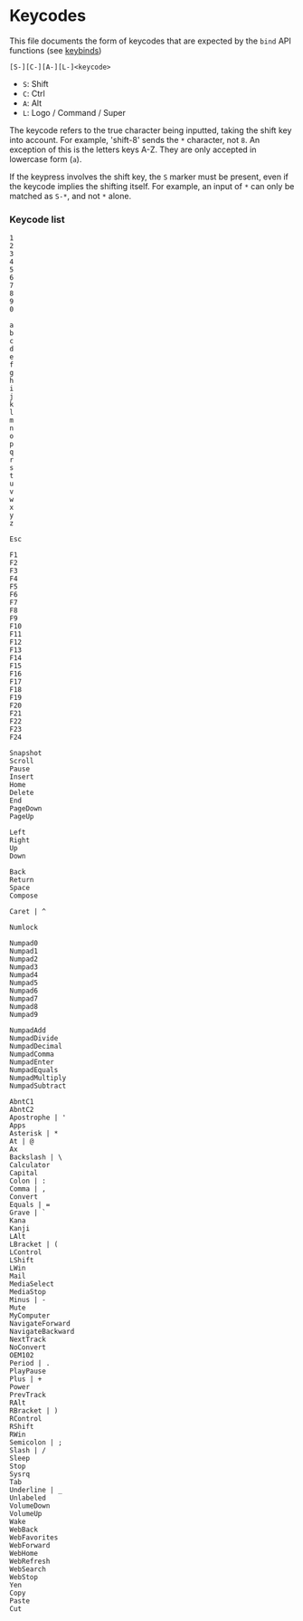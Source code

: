# Keycodes

This file documents the form of keycodes that are expected by the `bind` API functions (see [keybinds](api.md#keybinds))

`[S-][C-][A-][L-]<keycode>`
* `S`: Shift
* `C`: Ctrl
* `A`: Alt
* `L`: Logo / Command / Super

The keycode refers to the true character being inputted, taking the shift key into account.
For example, 'shift-8' sends the `*` character, not `8`.
An exception of this is the letters keys A-Z. They are only accepted in lowercase form (`a`).

If the keypress involves the shift key, the `S` marker must be present, even if the keycode
implies the shifting itself.
For example, an input of `*` can only be matched as `S-*`, and not `*` alone.

### Keycode list

```
1
2
3
4
5
6
7
8
9
0

a
b
c
d
e
f
g
h
i
j
k
l
m
n
o
p
q
r
s
t
u
v
w
x
y
z

Esc

F1
F2
F3
F4
F5
F6
F7
F8
F9
F10
F11
F12
F13
F14
F15
F16
F17
F18
F19
F20
F21
F22
F23
F24

Snapshot
Scroll
Pause
Insert
Home
Delete
End
PageDown
PageUp

Left
Right
Up
Down

Back
Return
Space
Compose

Caret | ^

Numlock

Numpad0
Numpad1
Numpad2
Numpad3
Numpad4
Numpad5
Numpad6
Numpad7
Numpad8
Numpad9

NumpadAdd
NumpadDivide
NumpadDecimal
NumpadComma
NumpadEnter
NumpadEquals
NumpadMultiply
NumpadSubtract

AbntC1
AbntC2
Apostrophe | '
Apps
Asterisk | *
At | @
Ax
Backslash | \
Calculator
Capital
Colon | :
Comma | ,
Convert
Equals | =
Grave | `
Kana
Kanji
LAlt
LBracket | (
LControl
LShift
LWin
Mail
MediaSelect
MediaStop
Minus | -
Mute
MyComputer
NavigateForward
NavigateBackward
NextTrack
NoConvert
OEM102
Period | .
PlayPause
Plus | +
Power
PrevTrack
RAlt
RBracket | )
RControl
RShift
RWin
Semicolon | ;
Slash | /
Sleep
Stop
Sysrq
Tab
Underline | _
Unlabeled
VolumeDown
VolumeUp
Wake
WebBack
WebFavorites
WebForward
WebHome
WebRefresh
WebSearch
WebStop
Yen
Copy
Paste
Cut
```
